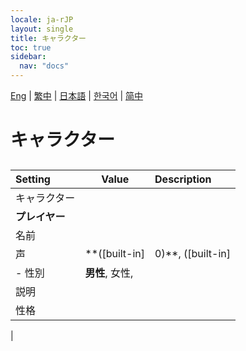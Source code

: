 ```yaml
---
locale: ja-rJP
layout: single
title: キャラクター
toc: true
sidebar:
  nav: "docs"
---
```

[Eng](/dancexr/menu/2025.4/chat/characters) | [繁中](/tw/dancexr/menu/2025.4/chat/characters) | [日本語](/jp/dancexr/menu/2025.4/chat/characters) | [한국어](/kr/dancexr/menu/2025.4/chat/characters) | [简中](/zh/dancexr/menu/2025.4/chat/characters)

# キャラクター

## 

| Setting | Value | Description |
| :--- | --- | :--- |
| キャラクター || 
|**プレイヤー** | | 
| 名前 || 
| 声 | **([built-in]|0)**, ([built-in]|1), ([built-in]|2), ([built-in]|3), ([built-in]|4), ([built-in]|5), ([built-in]|6), ([built-in]|7), ([built-in]|8), ([built-in]|9), ([built-in]|10), ([built-in]|11), ([built-in]|12), ([built-in]|13), ([built-in]|14), ([built-in]|15), ([built-in]|16), ([built-in]|17), ([built-in]|18), ([built-in]|19),  |  |
|- 性別 | **男性**, 女性,  | 
| 説明 || 
| 性格 || 
|
